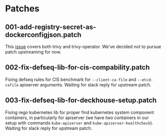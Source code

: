 # Patches

## 001-add-registry-secret-as-dockerconfigjson.patch

This [issue](https://github.com/aquasecurity/trivy-operator/issues/695) covers both trivy and trivy-operator. We've decided not to pursue patch upstreaming for now.

## 002-fix-defseq-lib-for-cis-compability.patch

Fixing defseq rules for CIS benchmark for `--client-ca-file` and `--etcd-cafile` apiserver arguments. Waiting for slack reply for upstream patch.

## 003-fix-defseq-lib-for-deckhouse-setup.patch

Fixing rego kubernetes lib for proper find kubernetes system component containers, in particularly for apiserver (we have two containers in our setup with commands `kube-apiserver` and `kube-apiserver-healthcheck`). Waiting for slack reply for upstream patch.
